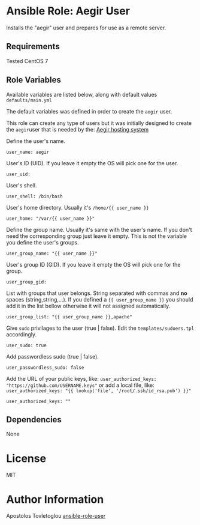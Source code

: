 # Ansible Role: Aegir User

Installs the "aegir" user and prepares for use as a remote server.

## Requirements

Tested CentOS 7

## Role Variables

Available variables are listed below, along with default values `defaults/main.yml`

The default variables was defined in order to create the `aegir` user.

This role can create any type of users but it was initially designed to create the `aegir`user that is needed by the: [Aegir hosting system](http://www.aegirproject.org/)

Define the user's name.

    user_name: aegir

User's ID (UID). If you leave it empty the OS will pick one for the user.

    user_uid:

User's shell.

    user_shell: /bin/bash

User's home directory. Usually it's `/home/{{ user_name }}`

    user_home: "/var/{{ user_name }}"

Define the group name. Usually it's same with the user's name.
If you don't need the corresponding group just leave it empty.
This is not the variable you define the user's groups.

    user_group_name: "{{ user_name }}"

User's group ID (GID). If you leave it empty the OS will pick one for the group.

    user_group_gid:

List with groups that user belongs. String separated with commas and **no** spaces (string,string,...).
If you defined a `{{ user_group_name }}` you should add it in the list bellow otherwise it will not assigned automatically.

    user_group_list: "{{ user_group_name }},apache"

Give `sudo` privilages to the user (true | false).
Edit the `templates/sudoers.tpl` accordingly.

    user_sudo: true

Add passwordless sudo (true | false).

    user_passwordless_sudo: false

Add the URL of your public keys, like: `user_authorized_keys: "https://github.com/USERNAME.keys"`
or add a local file, like: `user_authorized_keys: "{{ lookup('file', '/root/.ssh/id_rsa.pub') }}"`

    user_authorized_keys: ""

## Dependencies

None

# License

MIT

# Author Information

Apostolos Tovletoglou [ansible-role-user](https://github.com/tovletoglou/ansible-role-user)
